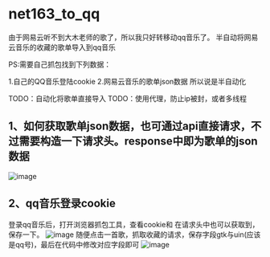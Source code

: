 # net163_to_qq
由于网易云听不到大木老师的歌了，所以我只好转移动qq音乐了。
半自动将网易云音乐的收藏的歌单导入到qq音乐

PS:需要自己抓包找到下列数据：

1.自己的QQ音乐登陆cookie
2.网易云音乐的歌单json数据
所以说是半自动化

TODO：自动化将歌单直接导入
TODO：使用代理，防止ip被封，或者多线程

## 1、如何获取歌单json数据，也可通过api直接请求，不过需要构造一下请求头。response中即为歌单的json数据
![image](https://user-images.githubusercontent.com/42086593/164384031-e579b2f5-87e0-44a0-97f9-ebd61f2a0fba.png)
## 2、qq音乐登录cookie
登录qq音乐后，打开浏览器抓包工具，查看cookie和
在请求头中也可以获取到，保存一下。
![image](https://user-images.githubusercontent.com/42086593/164384944-a7cfe8b1-da3c-4ab1-b2da-6a1c53ce5a40.png)
随便点击一首歌，抓取收藏的请求，保存字段gtk与uin(应该是qq号)，最后在代码中修改对应字段即可
![image](https://user-images.githubusercontent.com/42086593/164385095-35ad0d6c-dd41-4a1c-b0a9-acaf200d5f6c.png)
